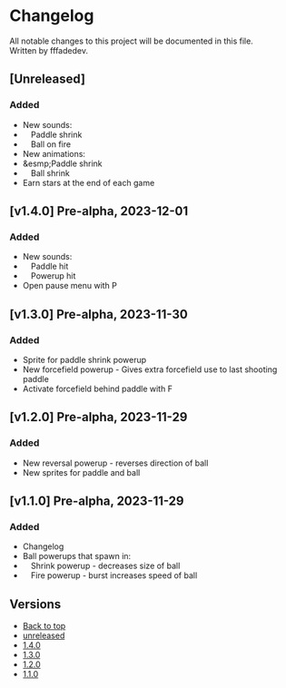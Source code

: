 # Changelog

All notable changes to this project will be documented in this file.\
Written by fffadedev.


## [Unreleased]

### Added

- New sounds:
- &emsp;Paddle shrink
- &emsp;Ball on fire
- New animations:
- &esmp;Paddle shrink
- &emsp;Ball shrink
- Earn stars at the end of each game

## [v1.4.0] Pre-alpha, 2023-12-01

### Added

- New sounds:
- &emsp;Paddle hit
- &emsp;Powerup hit
- Open pause menu with P

## [v1.3.0] Pre-alpha, 2023-11-30

### Added

- Sprite for paddle shrink powerup
- New forcefield powerup - Gives extra forcefield use to last shooting paddle
- Activate forcefield behind paddle with F

## [v1.2.0] Pre-alpha, 2023-11-29

### Added

- New reversal powerup - reverses direction of ball
- New sprites for paddle and ball

## [v1.1.0] Pre-alpha, 2023-11-29

### Added

- Changelog
- Ball powerups that spawn in:
- &emsp;Shrink powerup - decreases size of ball
- &emsp;Fire powerup - burst increases speed of ball


## Versions

- [Back to top](#changelog)
- [unreleased](#unreleased)
- [1.4.0](#v1.4.0)
- [1.3.0](#v1.3.0)
- [1.2.0](#v1.2.0)
- [1.1.0](#v1.1.0)
